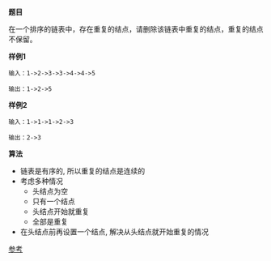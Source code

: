 **题目**  

在一个排序的链表中，存在重复的结点，请删除该链表中重复的结点，重复的结点不保留。

**样例1**  
```
输入：1->2->3->3->4->4->5

输出：1->2->5
```

**样例2**  
```
输入：1->1->1->2->3

输出：2->3
```


**算法**  
- 链表是有序的, 所以重复的结点是连续的
- 考虑多种情况
    - 头结点为空
    - 只有一个结点
    - 头结点开始就重复
    - 全部是重复
- 在头结点前再设置一个结点, 解决从头结点就开始重复的情况 

[参考](https://segmentfault.com/a/1190000015312779?utm_source=tag-newest)